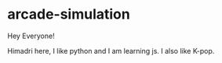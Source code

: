 arcade-simulation
=======
Hey Everyone!

Himadri here, I like python and I am learning js. I also like K-pop.